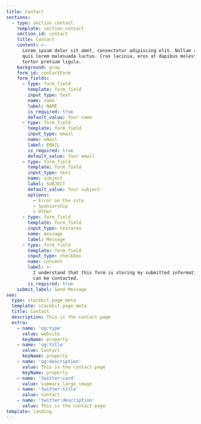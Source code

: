 ```yaml
---
title: Contact
sections:
  - type: section_contact
    template: section_contact
    section_id: contact
    title: Contact
    content: >-
      Lorem ipsum dolor sit amet, consectetur adipiscing elit. Nullam a metus
      quis lorem malesuada luctus. Cras lacinia, eros at dapibus molestie, risus
      tortor pretium ligula.
    background: gray
    form_id: contactForm
    form_fields:
      - type: form_field
        template: form_field
        input_type: text
        name: name
        label: NAME
        is_required: true
        default_value: Your name
      - type: form_field
        template: form_field
        input_type: email
        name: email
        label: EMAIL
        is_required: true
        default_value: Your email
      - type: form_field
        template: form_field
        input_type: text
        name: subject
        label: SUBJECT
        default_value: Your subject
        options:
          - Error on the site
          - Sponsorship
          - Other
      - type: form_field
        template: form_field
        input_type: textarea
        name: message
        label: Message
      - type: form_field
        template: form_field
        input_type: checkbox
        name: consent
        label: >-
          I understand that this form is storing my submitted information so I
          can be contacted.
        is_required: true
    submit_label: Send Message
seo:
  type: stackbit_page_meta
  template: stackbit_page_meta
  title: Contact
  description: This is the contact page
  extra:
    - name: 'og:type'
      value: website
      keyName: property
    - name: 'og:title'
      value: Contact
      keyName: property
    - name: 'og:description'
      value: This is the contact page
      keyName: property
    - name: 'twitter:card'
      value: summary_large_image
    - name: 'twitter:title'
      value: Contact
    - name: 'twitter:description'
      value: This is the contact page
template: landing
---
```

